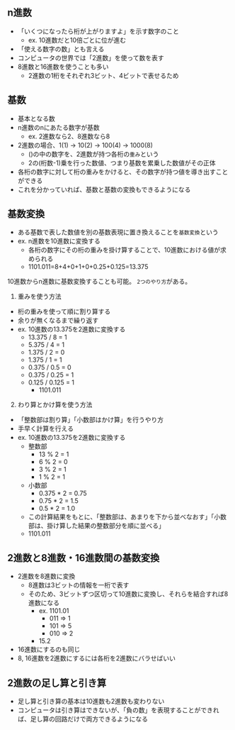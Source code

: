 ## n進数

- 「いくつになったら桁が上がりますよ」を示す数字のこと
    - ex. 10進数だと10倍ごとに位が進む
- 「使える数字の数」とも言える
- コンピュータの世界では「2進数」を使って数を表す
- 8進数と16進数を使うことも多い
    - 2進数の1桁をそれぞれ3ビット、4ビットで表せるため

## 基数

- 基本となる数
- n進数のnにあたる数字が基数
    - ex. 2進数なら2、8進数なら8
- 2進数の場合、1(1) -> 10(2) -> 100(4) -> 1000(8)
    - ()の中の数字を、2進数が持つ各桁の`重み`という
    - 2の(桁数-1)乗を行った数値、つまり基数を累乗した数値がその正体
- 各桁の数字に対して桁の重みをかけると、その数字が持つ値を導き出すことができる
- これを分かっていれば、基数と基数の変換もできるようになる

## 基数変換

- ある基数で表した数値を別の基数表現に置き換えることを`基数変換`という
- ex. n進数を10進数に変換する
    - 各桁の数字にその桁の重みを掛け算することで、10進数における値が求められる
    - 1101.011=8+4+0+1+0+0.25+0.125=13.375

10進数からn進数に基数変換することも可能。
`2つのやり方`がある。

1. 重みを使う方法
- 桁の重みを使って順に割り算する
- 余りが無くなるまで繰り返す
- ex. 10進数の13.375を2進数に変換する
    - 13.375 / 8 = 1
    - 5.375 / 4 = 1
    - 1.375 / 2 = 0
    - 1.375 / 1 = 1
    - 0.375 / 0.5 = 0
    - 0.375 / 0.25 = 1
    - 0.125 / 0.125 = 1
        - 1101.011
2. わり算とかけ算を使う方法
- 「整数部は割り算」「小数部はかけ算」を行うやり方
- 手早く計算を行える
- ex. 10進数の13.375を2進数に変換する
    - 整数部
        - 13 % 2 = 1
        - 6 % 2  = 0
        - 3 % 2  = 1
        - 1 % 2  = 1
    - 小数部
        - 0.375 * 2 = 0.75
        - 0.75 * 2  = 1.5
        - 0.5 * 2   = 1.0
    - この計算結果をもとに、「整数部は、あまりを下から並べなおす」「小数部は、掛け算した結果の整数部分を順に並べる」
    - 1101.011

## 2進数と8進数・16進数間の基数変換

- 2進数を8進数に変換
    - 8進数は3ビットの情報を一桁で表す
    - そのため、3ビットずつ区切って10進数に変換し、それらを結合すれば8進数になる
        - ex. 1101.01   
            - 011 => 1
            - 101 => 5
            - 010 => 2
        - 15.2
- 16進数にするのも同じ
- 8, 16進数を2進数にするには各桁を2進数にバラせばいい

## 2進数の足し算と引き算

- 足し算と引き算の基本は10進数も2進数も変わりない
- コンピュータは引き算はできないが、「負の数」を表現することができれば、足し算の回路だけで両方できるようになる
